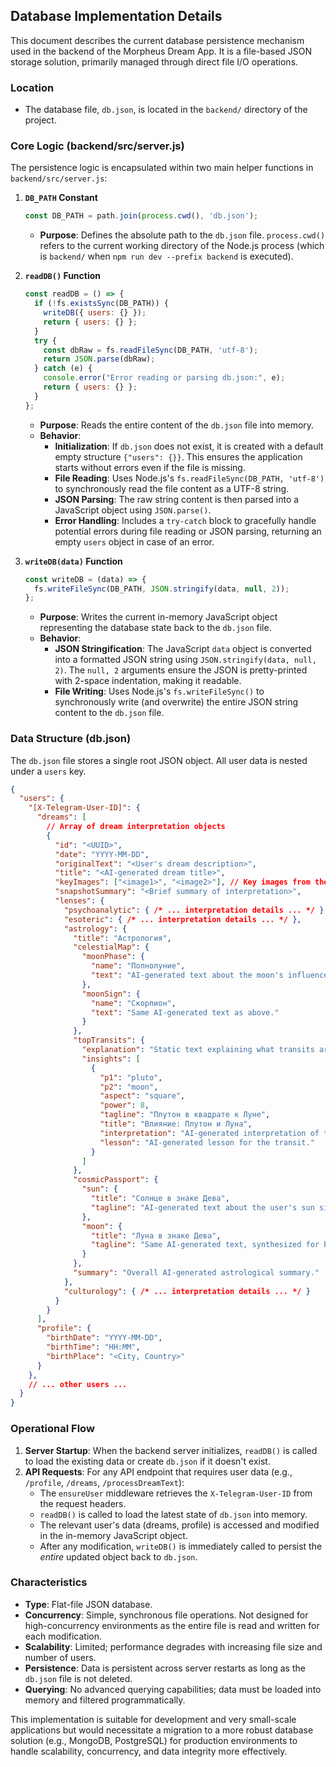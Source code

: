 ## Database Implementation Details

This document describes the current database persistence mechanism used in the backend of the Morpheus Dream App. It is a file-based JSON storage solution, primarily managed through direct file I/O operations.

### Location
- The database file, `db.json`, is located in the `backend/` directory of the project.

### Core Logic (backend/src/server.js)

The persistence logic is encapsulated within two main helper functions in `backend/src/server.js`:

1.  **`DB_PATH` Constant**
    ```javascript
    const DB_PATH = path.join(process.cwd(), 'db.json');
    ```
    - **Purpose**: Defines the absolute path to the `db.json` file. `process.cwd()` refers to the current working directory of the Node.js process (which is `backend/` when `npm run dev --prefix backend` is executed).

2.  **`readDB()` Function**
    ```javascript
    const readDB = () => {
      if (!fs.existsSync(DB_PATH)) {
        writeDB({ users: {} });
        return { users: {} };
      }
      try {
        const dbRaw = fs.readFileSync(DB_PATH, 'utf-8');
        return JSON.parse(dbRaw);
      } catch (e) {
        console.error("Error reading or parsing db.json:", e);
        return { users: {} };
      }
    };
    ```
    - **Purpose**: Reads the entire content of the `db.json` file into memory.
    - **Behavior**:
        - **Initialization**: If `db.json` does not exist, it is created with a default empty structure `{"users": {}}`. This ensures the application starts without errors even if the file is missing.
        - **File Reading**: Uses Node.js's `fs.readFileSync(DB_PATH, 'utf-8')` to synchronously read the file content as a UTF-8 string.
        - **JSON Parsing**: The raw string content is then parsed into a JavaScript object using `JSON.parse()`.
        - **Error Handling**: Includes a `try-catch` block to gracefully handle potential errors during file reading or JSON parsing, returning an empty `users` object in case of an error.

3.  **`writeDB(data)` Function**
    ```javascript
    const writeDB = (data) => {
      fs.writeFileSync(DB_PATH, JSON.stringify(data, null, 2));
    };
    ```
    - **Purpose**: Writes the current in-memory JavaScript object representing the database state back to the `db.json` file.
    - **Behavior**:
        - **JSON Stringification**: The JavaScript `data` object is converted into a formatted JSON string using `JSON.stringify(data, null, 2)`. The `null, 2` arguments ensure the JSON is pretty-printed with 2-space indentation, making it readable.
        - **File Writing**: Uses Node.js's `fs.writeFileSync()` to synchronously write (and overwrite) the entire JSON string content to the `db.json` file.

### Data Structure (db.json)

The `db.json` file stores a single root JSON object. All user data is nested under a `users` key.

```json
{
  "users": {
    "[X-Telegram-User-ID]": {
      "dreams": [
        // Array of dream interpretation objects
        {
          "id": "<UUID>",
          "date": "YYYY-MM-DD",
          "originalText": "<User's dream description>",
          "title": "<AI-generated dream title>",
          "keyImages": ["<image1>", "<image2>"], // Key images from the dream
          "snapshotSummary": "<Brief summary of interpretation>",
          "lenses": {
            "psychoanalytic": { /* ... interpretation details ... */ },
            "esoteric": { /* ... interpretation details ... */ },
            "astrology": {
              "title": "Астрология",
              "celestialMap": {
                "moonPhase": {
                  "name": "Полнолуние",
                  "text": "AI-generated text about the moon's influence, synthesized for both phase and sign."
                },
                "moonSign": {
                  "name": "Скорпион",
                  "text": "Same AI-generated text as above."
                }
              },
              "topTransits": {
                "explanation": "Static text explaining what transits are.",
                "insights": [
                  {
                    "p1": "pluto",
                    "p2": "moon",
                    "aspect": "square",
                    "power": 8,
                    "tagline": "Плутон в квадрате к Луне",
                    "title": "Влияние: Плутон и Луна",
                    "interpretation": "AI-generated interpretation of the transit.",
                    "lesson": "AI-generated lesson for the transit."
                  }
                ]
              },
              "cosmicPassport": {
                "sun": {
                  "title": "Солнце в знаке Дева",
                  "tagline": "AI-generated text about the user's sun sign."
                },
                "moon": {
                  "title": "Луна в знаке Дева",
                  "tagline": "Same AI-generated text, synthesized for both sun and moon."
                }
              },
              "summary": "Overall AI-generated astrological summary."
            },
            "culturology": { /* ... interpretation details ... */ }
          }
        }
      ],
      "profile": {
        "birthDate": "YYYY-MM-DD",
        "birthTime": "HH:MM",
        "birthPlace": "<City, Country>"
      }
    },
    // ... other users ...
  }
}
```

### Operational Flow

1.  **Server Startup**: When the backend server initializes, `readDB()` is called to load the existing data or create `db.json` if it doesn't exist.
2.  **API Requests**: For any API endpoint that requires user data (e.g., `/profile`, `/dreams`, `/processDreamText`):
    - The `ensureUser` middleware retrieves the `X-Telegram-User-ID` from the request headers.
    - `readDB()` is called to load the latest state of `db.json` into memory.
    - The relevant user's data (dreams, profile) is accessed and modified in the in-memory JavaScript object.
    - After any modification, `writeDB()` is immediately called to persist the *entire* updated object back to `db.json`.

### Characteristics

-   **Type**: Flat-file JSON database.
-   **Concurrency**: Simple, synchronous file operations. Not designed for high-concurrency environments as the entire file is read and written for each modification.
-   **Scalability**: Limited; performance degrades with increasing file size and number of users.
-   **Persistence**: Data is persistent across server restarts as long as the `db.json` file is not deleted.
-   **Querying**: No advanced querying capabilities; data must be loaded into memory and filtered programmatically.

This implementation is suitable for development and very small-scale applications but would necessitate a migration to a more robust database solution (e.g., MongoDB, PostgreSQL) for production environments to handle scalability, concurrency, and data integrity more effectively.
